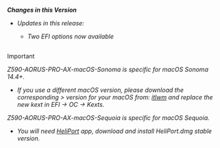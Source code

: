 _**Changes in this Version**_

- _Updates in this release:_    

  - _Two EFI options now available_
##

> [!IMPORTANT]
> _Z590-AORUS-PRO-AX-macOS-Sonoma is specific for macOS Sonoma 14.4+._
> - _If you use a different macOS version, please download the corresponding > version for your macOS from: [itlwm](https://github.com/OpenIntelWireless/itlwm/releases) and replace the new kext in EFI -> OC -> Kexts._ 
> 
> _Z590-AORUS-PRO-AX-macOS-Sequoia is specific for macOS Sequoia._
> - _You will need [HeliPort](https://github.com/OpenIntelWireless/HeliPort/releases) app, download and install HeliPort.dmg stable version._
